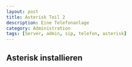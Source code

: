 ```yaml
---
layout: post
title: Asterisk Teil 2
description: Eine Telefonanlage
category: Administration
tags: [Server, admin, sip, telefon, asterisk]
---
```

## Asterisk installieren
